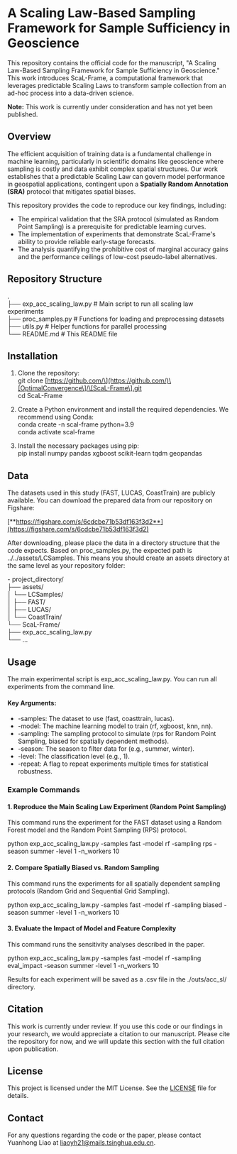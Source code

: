 # **A Scaling Law-Based Sampling Framework for Sample Sufficiency in Geoscience**

This repository contains the official code for the manuscript, "A Scaling Law-Based Sampling Framework for Sample Sufficiency in Geoscience." This work introduces ScaL-Frame, a computational framework that leverages predictable Scaling Laws to transform sample collection from an ad-hoc process into a data-driven science.

**Note:** This work is currently under consideration and has not yet been published.

## **Overview**

The efficient acquisition of training data is a fundamental challenge in machine learning, particularly in scientific domains like geoscience where sampling is costly and data exhibit complex spatial structures. Our work establishes that a predictable Scaling Law can govern model performance in geospatial applications, contingent upon a **Spatially Random Annotation (SRA)** protocol that mitigates spatial biases.

This repository provides the code to reproduce our key findings, including:

* The empirical validation that the SRA protocol (simulated as Random Point Sampling) is a prerequisite for predictable learning curves.  
* The implementation of experiments that demonstrate ScaL-Frame's ability to provide reliable early-stage forecasts.  
* The analysis quantifying the prohibitive cost of marginal accuracy gains and the performance ceilings of low-cost pseudo-label alternatives.

## **Repository Structure**

.  
├── exp\_acc\_scaling\_law.py    \# Main script to run all scaling law experiments  
├── proc\_samples.py           \# Functions for loading and preprocessing datasets  
├── utils.py                  \# Helper functions for parallel processing  
└── README.md                 \# This README file

## **Installation**

1. Clone the repository:  
   git clone \[https://github.com/\](https://github.com/)\[OptimalConvergence\]/\[ScaL-Frame\].git  
   cd ScaL-Frame

2. Create a Python environment and install the required dependencies. We recommend using Conda:  
   conda create \-n scal-frame python=3.9  
   conda activate scal-frame

3. Install the necessary packages using pip:  
   pip install numpy pandas xgboost scikit-learn tqdm geopandas

## **Data**

The datasets used in this study (FAST, LUCAS, CoastTrain) are publicly available. You can download the prepared data from our repository on Figshare:

[**https://figshare.com/s/6cdcbe71b53df163f3d2**](https://figshare.com/s/6cdcbe71b53df163f3d2)

After downloading, please place the data in a directory structure that the code expects. Based on proc\_samples.py, the expected path is ../../assets/LCSamples. This means you should create an assets directory at the same level as your repository folder:

\- project\_directory/  
  ├── assets/  
  │   └── LCSamples/  
  │       ├── FAST/  
  │       ├── LUCAS/  
  │       └── CoastTrain/  
  └── ScaL-Frame/  
      ├── exp\_acc\_scaling\_law.py  
      └── ...

## **Usage**

The main experimental script is exp\_acc\_scaling\_law.py. You can run all experiments from the command line.

#### **Key Arguments:**

* \-samples: The dataset to use (fast, coasttrain, lucas).  
* \-model: The machine learning model to train (rf, xgboost, knn, nn).  
* \-sampling: The sampling protocol to simulate (rps for Random Point Sampling, biased for spatially dependent methods).  
* \-season: The season to filter data for (e.g., summer, winter).  
* \-level: The classification level (e.g., 1).  
* \-repeat: A flag to repeat experiments multiple times for statistical robustness.

### **Example Commands**

#### **1\. Reproduce the Main Scaling Law Experiment (Random Point Sampling)**

This command runs the experiment for the FAST dataset using a Random Forest model and the Random Point Sampling (RPS) protocol.

python exp\_acc\_scaling\_law.py \-samples fast \-model rf \-sampling rps \-season summer \-level 1 \-n\_workers 10

#### **2\. Compare Spatially Biased vs. Random Sampling**

This command runs the experiments for all spatially dependent sampling protocols (Random Grid and Sequential Grid Sampling).

python exp\_acc\_scaling\_law.py \-samples fast \-model rf \-sampling biased \-season summer \-level 1 \-n\_workers 10

#### **3\. Evaluate the Impact of Model and Feature Complexity**

This command runs the sensitivity analyses described in the paper.

python exp\_acc\_scaling\_law.py \-samples fast \-model rf \-sampling eval\_impact \-season summer \-level 1 \-n\_workers 10

Results for each experiment will be saved as a .csv file in the ./outs/acc\_sl/ directory.

## **Citation**

This work is currently under review. If you use this code or our findings in your research, we would appreciate a citation to our manuscript. Please cite the repository for now, and we will update this section with the full citation upon publication.

## **License**

This project is licensed under the MIT License. See the [LICENSE](https://www.google.com/search?q=LICENSE) file for details.

## **Contact**

For any questions regarding the code or the paper, please contact Yuanhong Liao at liaoyh21@mails.tsinghua.edu.cn.
